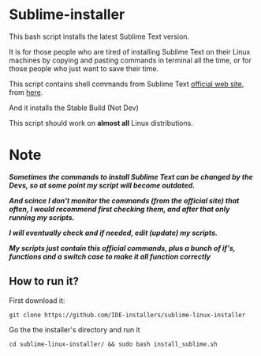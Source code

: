 # Sublime-installer

This bash script installs the latest Sublime Text version.

It is for those people who are tired of installing Sublime Text on their Linux machines by copying and pasting commands in terminal all the time, or for those people who just want to save their time.

This script contains shell commands from Sublime Text [official web site](https://www.sublimetext.com/), from [here](https://www.sublimetext.com/docs/linux_repositories.html).

And it installs the Stable Build (Not Dev)

This script should work on **almost all** Linux distributions.

# Note
***Sometimes the commands to install Sublime Text can be changed by the Devs, so at some point my script will become outdated.*** 

***And scince I don't monitor the commands (from the official site) that often, I would recommend first checking them, and after that only running my scripts.***

***I will eventually check and if needed, edit (update) my scripts.***

***My scripts just contain this official commands, plus a bunch of if's, functions and a switch case to make it all function correctly***


## How to run it?
First download it: 
```
git clone https://github.com/IDE-installers/sublime-linux-installer
```

Go the the installer's directory and run it
```
cd sublime-linux-installer/ && sudo bash install_sublime.sh
```
